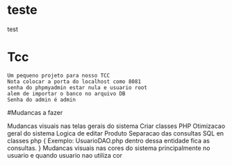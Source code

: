 # teste
test

# Tcc
    Um pequeno projeto para nosso TCC
    Nota colocar a porta do localhost como 8081
    senha do phpmyadmin estar nula e usuario root
    alem de importar o banco no arquivo DB
    Senha do admin é admin


#Mudancas a fazer

Mudancas visuais nas telas gerais do sistema
Criar classes PHP
Otimizacao geral do sistema
Logica de editar Produto
Separacao das consultas SQL en classes php {
    Exemplo:
    UsuarioDAO.php
        dentro dessa entidade  fica as consultas.
}
Mudancas visuais nas cores do sistema principalmente no usuario e quando usuario nao utiliza cor

